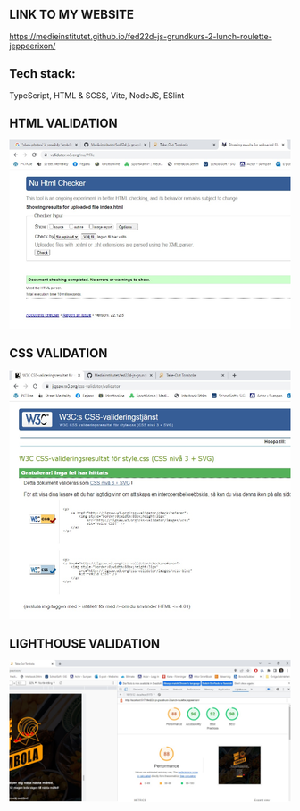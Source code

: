 ## LINK TO MY WEBSITE
https://medieinstitutet.github.io/fed22d-js-grundkurs-2-lunch-roulette-jeppeerixon/

## Tech stack:
TypeScript, HTML & SCSS, Vite, NodeJS, ESlint

## HTML VALIDATION
![HTML Validering](./screenshots/html_validation.jpg)

## CSS VALIDATION

![CSS Validering](./screenshots/css_validation.jpg)

## LIGHTHOUSE VALIDATION
![LIGHTHOUSE Validering](./screenshots/lighthouse_analyzis.jpg)
